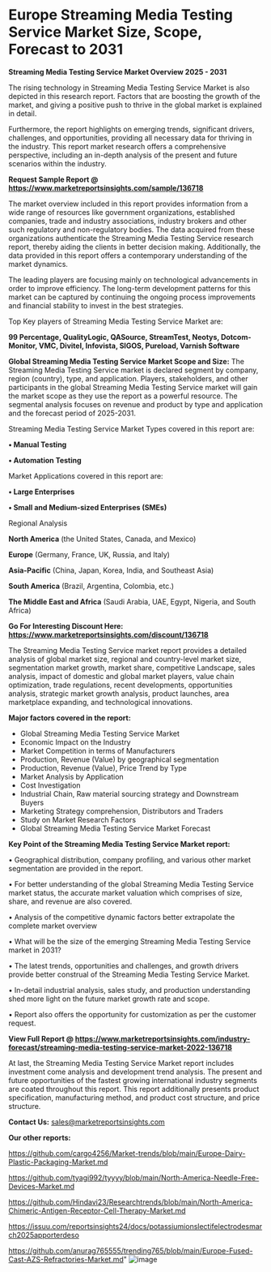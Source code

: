 # Europe Streaming Media Testing Service Market Size, Scope, Forecast to 2031

<Strong> Streaming Media Testing Service Market Overview 2025 - 2031</strong>

The rising technology in Streaming Media Testing Service Market is also depicted in this research report. Factors that are boosting the growth of the market, and giving a positive push to thrive in the global market is explained in detail.

Furthermore, the report highlights on emerging trends, significant drivers, challenges, and opportunities, providing all necessary data for thriving in the industry. This report market research offers a comprehensive perspective, including an in-depth analysis of the present and future scenarios within the industry.

<strong>Request Sample Report @ <a href=https://www.marketreportsinsights.com/sample/136718>https://www.marketreportsinsights.com/sample/136718</a></strong>

The market overview included in this report provides information from a wide range of resources like government organizations, established companies, trade and industry associations, industry brokers and other such regulatory and non-regulatory bodies. The data acquired from these organizations authenticate the Streaming Media Testing Service research report, thereby aiding the clients in better decision making. Additionally, the data provided in this report offers a contemporary understanding of the market dynamics.

The leading players are focusing mainly on technological advancements in order to improve efficiency. The long-term development patterns for this market can be captured by continuing the ongoing process improvements and financial stability to invest in the best strategies.

Top Key players of Streaming Media Testing Service Market are:

<strong>99 Percentage, QualityLogic, QASource, StreamTest, Neotys, Dotcom-Monitor, VMC, Divitel, Infovista, SIGOS, Pureload, Varnish Software</strong>

<strong><b>Global Streaming Media Testing Service Market Scope and Size:</b></strong>
The Streaming Media Testing Service market is declared segment by company, region (country), type, and application. Players, stakeholders, and other participants in the global Streaming Media Testing Service market will gain the market scope as they use the report as a powerful resource. The segmental analysis focuses on revenue and product by type and application and the forecast period of 2025-2031.

Streaming Media Testing Service Market Types covered in this report are:

<strong>• Manual Testing

• Automation Testing</strong>

Market Applications covered in this report are:

<strong>• Large Enterprises

• Small and Medium-sized Enterprises (SMEs)</strong> 

Regional Analysis

<strong>North America</strong> (the United States, Canada, and Mexico)

<strong>Europe</strong> (Germany, France, UK, Russia, and Italy)

<strong>Asia-Pacific</strong> (China, Japan, Korea, India, and Southeast Asia)

<strong>South America</strong> (Brazil, Argentina, Colombia, etc.)

<strong>The Middle East and Africa</strong> (Saudi Arabia, UAE, Egypt, Nigeria, and South Africa)

<strong>Go For Interesting Discount Here: <a href=https://www.marketreportsinsights.com/discount/136718>https://www.marketreportsinsights.com/discount/136718</a></strong>

The Streaming Media Testing Service market report provides a detailed analysis of global market size, regional and country-level market size, segmentation market growth, market share, competitive Landscape, sales analysis, impact of domestic and global market players, value chain optimization, trade regulations, recent developments, opportunities analysis, strategic market growth analysis, product launches, area marketplace expanding, and technological innovations.

<strong><b>Major factors covered in the report:</b></strong>
<ul>
  <li>Global Streaming Media Testing Service Market </li>
  <li>Economic Impact on the Industry</li>
  <li>Market Competition in terms of Manufacturers</li>
  <li>Production, Revenue (Value) by geographical segmentation</li>
  <li>Production, Revenue (Value), Price Trend by Type</li>
  <li>Market Analysis by Application</li>
  <li>Cost Investigation</li>
  <li>Industrial Chain, Raw material sourcing strategy and Downstream Buyers</li>
  <li>Marketing Strategy comprehension, Distributors and Traders</li>
  <li>Study on Market Research Factors</li>
  <li>Global Streaming Media Testing Service Market Forecast</li>
</ul>

<strong><b>Key Point of the Streaming Media Testing Service Market report:</b></strong>

• Geographical distribution, company profiling, and various other market segmentation are provided in the report.

• For better understanding of the global Streaming Media Testing Service market status, the accurate market valuation which comprises of size, share, and revenue are also covered.

• Analysis of the competitive dynamic factors better extrapolate the complete market overview

• What will be the size of the emerging Streaming Media Testing Service market in 2031?

• The latest trends, opportunities and challenges, and growth drivers provide better construal of the Streaming Media Testing Service Market.

• In-detail industrial analysis, sales study, and production understanding shed more light on the future market growth rate and scope.

• Report also offers the opportunity for customization as per the customer request.

<strong><b>View Full Report @ <a href=https://www.marketreportsinsights.com/industry-forecast/streaming-media-testing-service-market-2022-136718>https://www.marketreportsinsights.com/industry-forecast/streaming-media-testing-service-market-2022-136718</a></b></strong>


At last, the Streaming Media Testing Service Market report includes investment come analysis and development trend analysis. The present and future opportunities of the fastest growing international industry segments are coated throughout this report. This report additionally presents product specification, manufacturing method, and product cost structure, and price structure.

<strong>Contact Us:</strong>
sales@marketreportsinsights.com

<strong>Our other reports:</strong>

<a href=https://github.com/cargo4256/Market-trends/blob/main/Europe-Dairy-Plastic-Packaging-Market.md>https://github.com/cargo4256/Market-trends/blob/main/Europe-Dairy-Plastic-Packaging-Market.md</a>

<a href=https://github.com/tyagi992/tyyyy/blob/main/North-America-Needle-Free-Devices-Market.md>https://github.com/tyagi992/tyyyy/blob/main/North-America-Needle-Free-Devices-Market.md</a>

<a href=https://github.com/Hindavi23/Researchtrends/blob/main/North-America-Chimeric-Antigen-Receptor-Cell-Therapy-Market.md>https://github.com/Hindavi23/Researchtrends/blob/main/North-America-Chimeric-Antigen-Receptor-Cell-Therapy-Market.md</a>

<a href=https://issuu.com/reportsinsights24/docs/potassiumionslectifelectrodesmarch2025apporterdeso>https://issuu.com/reportsinsights24/docs/potassiumionslectifelectrodesmarch2025apporterdeso</a>

<a href=https://github.com/anurag765555/trending765/blob/main/Europe-Fused-Cast-AZS-Refractories-Market.md>https://github.com/anurag765555/trending765/blob/main/Europe-Fused-Cast-AZS-Refractories-Market.md</a>"
![image](https://github.com/user-attachments/assets/6af2dd5c-3ec2-4e5f-83d4-a4afaae42cff)
